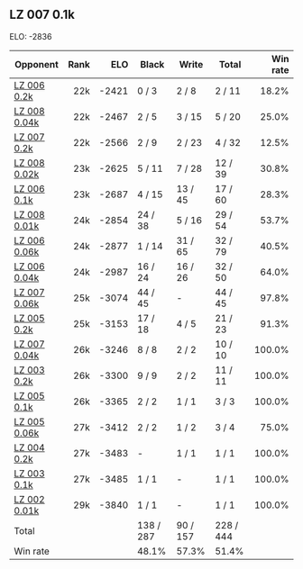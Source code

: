 ## LZ 007 0.1k ##

ELO: -2836

Opponent | Rank | ELO | Black | Write | Total | Win rate
---------|-----:|----:|-------|-------|-------|-------:
[LZ 006 0.2k](LZ%20006%200.2k.md) | 22k | -2421 | 0 / 3 | 2 / 8 | 2 / 11 | 18.2%
[LZ 008 0.04k](LZ%20008%200.04k.md) | 22k | -2467 | 2 / 5 | 3 / 15 | 5 / 20 | 25.0%
[LZ 007 0.2k](LZ%20007%200.2k.md) | 22k | -2566 | 2 / 9 | 2 / 23 | 4 / 32 | 12.5%
[LZ 008 0.02k](LZ%20008%200.02k.md) | 23k | -2625 | 5 / 11 | 7 / 28 | 12 / 39 | 30.8%
[LZ 006 0.1k](LZ%20006%200.1k.md) | 23k | -2687 | 4 / 15 | 13 / 45 | 17 / 60 | 28.3%
[LZ 008 0.01k](LZ%20008%200.01k.md) | 24k | -2854 | 24 / 38 | 5 / 16 | 29 / 54 | 53.7%
[LZ 006 0.06k](LZ%20006%200.06k.md) | 24k | -2877 | 1 / 14 | 31 / 65 | 32 / 79 | 40.5%
[LZ 006 0.04k](LZ%20006%200.04k.md) | 24k | -2987 | 16 / 24 | 16 / 26 | 32 / 50 | 64.0%
[LZ 007 0.06k](LZ%20007%200.06k.md) | 25k | -3074 | 44 / 45 | - | 44 / 45 | 97.8%
[LZ 005 0.2k](LZ%20005%200.2k.md) | 25k | -3153 | 17 / 18 | 4 / 5 | 21 / 23 | 91.3%
[LZ 007 0.04k](LZ%20007%200.04k.md) | 26k | -3246 | 8 / 8 | 2 / 2 | 10 / 10 | 100.0%
[LZ 003 0.2k](LZ%20003%200.2k.md) | 26k | -3300 | 9 / 9 | 2 / 2 | 11 / 11 | 100.0%
[LZ 005 0.1k](LZ%20005%200.1k.md) | 26k | -3365 | 2 / 2 | 1 / 1 | 3 / 3 | 100.0%
[LZ 005 0.06k](LZ%20005%200.06k.md) | 27k | -3412 | 2 / 2 | 1 / 2 | 3 / 4 | 75.0%
[LZ 004 0.2k](LZ%20004%200.2k.md) | 27k | -3483 | - | 1 / 1 | 1 / 1 | 100.0%
[LZ 003 0.1k](LZ%20003%200.1k.md) | 27k | -3485 | 1 / 1 | - | 1 / 1 | 100.0%
[LZ 002 0.01k](LZ%20002%200.01k.md) | 29k | -3840 | 1 / 1 | - | 1 / 1 | 100.0%
Total | | | 138 / 287 | 90 / 157 | 228 / 444 | 
Win rate| | | 48.1% | 57.3% | 51.4% | 
